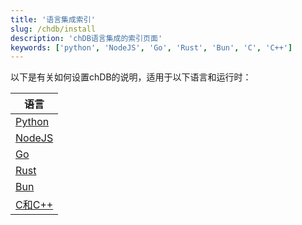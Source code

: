 ```yaml
---
title: '语言集成索引'
slug: /chdb/install
description: 'chDB语言集成的索引页面'
keywords: ['python', 'NodeJS', 'Go', 'Rust', 'Bun', 'C', 'C++']
---
```


以下是有关如何设置chDB的说明，适用于以下语言和运行时：

| 语言                                   |
|----------------------------------------|
| [Python](/chdb/install/python) |
| [NodeJS](/chdb/install/nodejs) |
| [Go](/chdb/install/go)         |
| [Rust](/chdb/install/rust)     |
| [Bun](/chdb/install/bun)       |
| [C和C++](/chdb/install/c)       |

